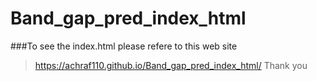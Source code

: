 # Band_gap_pred_index_html
###To see the index.html please refere to this web site 
>https://achraf110.github.io/Band_gap_pred_index_html/
 Thank you 
